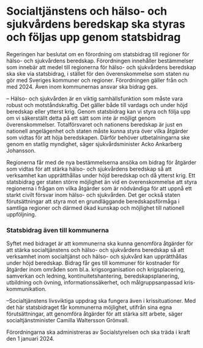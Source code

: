 # Socialtjänstens och hälso- och sjukvårdens beredskap ska styras och följas upp genom statsbidrag

Regeringen har beslutat om en förordning om statsbidrag till regioner för hälso- och sjukvårdens beredskap. Förordningen innehåller bestämmelser som innebär att medel till regionerna för hälso- och sjukvårdens beredskap ska ske via statsbidrag, i stället för den överenskommelse som staten nu gör med Sveriges kommuner och regioner. Förordningen gäller från och med 2024. Även inom kommunernas ansvar ska bidrag ges.

– Hälso- och sjukvården är en viktig samhällsfunktion som måste vara robust och motståndskraftig. Det gäller både till vardags och under höjd beredskap eller ytterst krig. Genom statsbidrag kan vi styra och följa upp om vi säkerställt detta på ett sätt som inte är möjligt genom överenskommelser. Totalförsvaret och nationens beredskap är just en nationell angelägenhet och staten måste kunna styra över vilka åtgärder som vidtas för att höja beredskapen. Därför behöver utbetalningarna ske genom en statlig myndighet, säger sjukvårdsminister Acko Ankarberg Johansson.

Regionerna får med de nya bestämmelserna ansöka om bidrag för åtgärder som vidtas för att stärka hälso- och sjukvårdens beredskap så att verksamhet kan upprätthållas under höjd beredskap och då ytterst krig. Ett statsbidrag ger staten större möjlighet än vid en överenskommelse att styra regionerna i frågan om vilka åtgärder som är nödvändiga för att uppnå ett starkt civilt försvar inom hälso- och sjukvården. Det ger också staten förutsättningar att styra mot en grundläggande beredskapsförmåga i samtliga regioner och därmed ökad kunskap och möjlighet till nationell uppföljning.

### Statsbidrag även till kommunerna

Syftet med bidraget är att kommunerna ska kunna genomföra åtgärder för att stärka socialtjänstens och hälso- och sjukvårdens beredskap så att verksamhet inom socialtjänst och hälso- och sjukvård kan upprätthållas under höjd beredskap. Bidrag får ges till kommuner för kostnader för åtgärder inom områden som bl.a. krigsorganisation och krigsplacering, samverkan och ledning, kontinuitetshantering, beredskapsplanering, utbildning och övning, informationssäkerhet, och målgruppsanpassad kris­kommunikation.

–Socialtjänstens livsviktiga uppdrag ska fungera även i krissituationer. Med det här statsbidraget får kommunerna möjlighet, utifrån sina egna förutsättningar, att genomföra åtgärder för att stärka sitt arbete, säger socialtjänstminister Camilla Waltersson Grönvall.

Förordningarna ska administreras av Socialstyrelsen och ska träda i kraft den 1 januari 2024.
